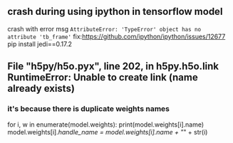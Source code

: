 ## crash during using ipython in tensorflow model
crash with error msg `AttributeError: 'TypeError' object has no attribute 'tb_frame'`
fix:https://github.com/ipython/ipython/issues/12677
pip install jedi==0.17.2

## File "h5py/h5o.pyx", line 202, in h5py.h5o.link RuntimeError: Unable to create link (name already exists)
### it's because there is duplicate weights names
for i, w in enumerate(model.weights): 
    print(model.weights[i].name)
    model.weights[i]._handle_name = model.weights[i].name + "_" + str(i)
